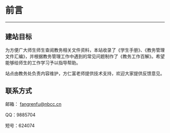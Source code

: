 

# 前言
---------

## 建站目标

为方便广大师生师生查阅教务相关文件资料，本站收录了《学生手册》、《教务管理文件汇编》，并根据教务管理工作中遇到的常见问题制作了《教务工作百解》。希望能够给师生的工作学习予以指导帮助。

站点由教务处负责内容维护，方仁富老师提供技术支持，欢迎大家提供反馈意见。

## 联系方式

邮箱： fangrenfu@nbcc.cn

QQ：9885704

短号：624074